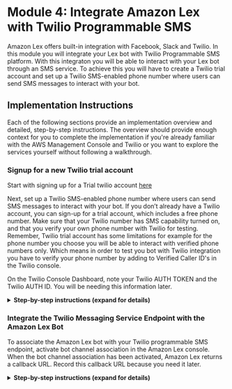 # Module 4: Integrate Amazon Lex with Twilio Programmable SMS 

Amazon Lex offers built-in integration with Facebook, Slack and Twilio. In this module you will integrate your Lex bot with Twilio Programmable SMS platform. With this integraton you will be able to interact with your Lex bot through an SMS service. To achieve this you will have to create a Twilio trial account and set up a Twilio SMS-enabled phone number where users can send SMS messages to interact with your bot. 

## Implementation Instructions

Each of the following sections provide an implementation overview and detailed, step-by-step instructions. The overview should provide enough context for you to complete the implementation if you're already familiar with the AWS Management Console and Twilio or you want to explore the services yourself without following a walkthrough.

### Signup for a new Twilio trial account
Start with signing up for a Trial twilio account 
[here](https://www.twilio.com/try-twilio) 

Next, set up a Twilio SMS-enabled phone number where users can send SMS messages to interact with your bot. If you don’t already have a Twilio account, you can sign-up for a trial account, which includes a free phone number. Make sure that your Twilio number has SMS capability turned on, and that you verify your own phone number with Twilio for testing. Remember, Twilio trial account has some limitations for example for the phone number you choose you will be able to interact with verified phone numbers only. Which means in order to test you bot with Twilio integration you have to verify your phone number by adding to Verified Caller ID's in the Twilio console.

On the Twilio Console Dashboard, note your Twilio AUTH TOKEN and the Twilio AUTH ID. You will be needing this information later.

<details>
<summary><strong>Step-by-step instructions (expand for details)</strong></summary><p>

1. Once you sign up for the trial account, Take a note of the  Twilio AUTH TOKEN and the Twilio AUTH ID listed in the home Dashboard page.
2. Pick up a phone number. This phone number will be the SMS phone number which your bot users will use to interact with the lex bot you created.
3. Go to the home dashboard and then click on the manage phone number option.
4. Next click on the Verified Caller IDs section and verify your individual phone number with which you will be sending an SMS. This is your personnel phone number.
</p></details>

### Integrate the Twilio Messaging Service Endpoint with the Amazon Lex Bot 
To associate the Amazon Lex bot with your Twilio programmable SMS endpoint, activate bot channel association in the Amazon Lex console. When the bot channel association has been activated, Amazon Lex returns a callback URL. Record this callback URL because you need it later.
<details>
<summary><strong>Step-by-step instructions (expand for details)</strong></summary><p>

1. Open the [Amazon Lex console](https://console.aws.amazon.com/lex/home?region=us-east-1) and Choose the Amazon Lex bot that you created in this workshop.
2. Choose the **Channels** tab.
3. In the **Chatbots section**, choose **Twilio SMS**.
4. In the **Twilio SMS** page provide the following information.
	* Type a name. For example, BotTwilioAssociation.
	* Choose "aws/lex" from KMS key.
	* For Alias, choose the bot alias you created earlier.
	* For Authentication Token, type the AUTH TOKEN for your Twilio account.
	* Choose Activate. On activating this you will have a Channel endpoint created for Twilio. Take a note of this endpoint.
![Alt text](http://docs.aws.amazon.com/lex/latest/dg/images/twilio-10a.png "Optional title")

5. Once the Amazon Lex part is setup. On the Twilio console, we connect the Twilio SMS endpoint to the Amazon Lex bot.
6. Login to your Twilio again. Go to Managed Numbers Screen again.
7. Under the Active number screen, Messeging tab update the webhook to the Channel endpoint you received once you activated the channed in the Amazon Lex console.
![Alt text](https://s3.amazonaws.com/lexworkshop/twilio2.png "Optional title")

</p></details>






